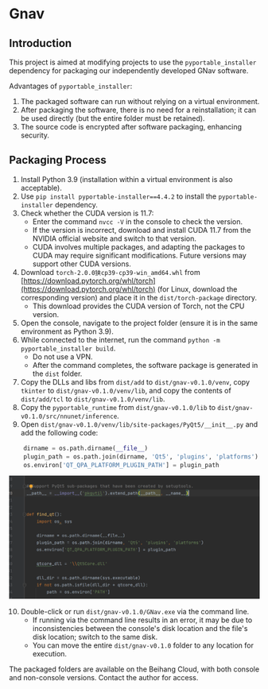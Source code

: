 # Gnav
## Introduction

This project is aimed at modifying projects to use the `pyportable_installer` dependency for packaging our independently developed GNav software.

Advantages of `pyportable_installer`:

1. The packaged software can run without relying on a virtual environment.
2. After packaging the software, there is no need for a reinstallation; it can be used directly (but the entire folder must be retained).
3. The source code is encrypted after software packaging, enhancing security.

## Packaging Process

1. Install Python 3.9 (installation within a virtual environment is also acceptable).
2. Use `pip install pyportable-installer==4.4.2` to install the `pyportable-installer` dependency.
3. Check whether the CUDA version is 11.7:
   - Enter the command `nvcc -V` in the console to check the version.
   - If the version is incorrect, download and install CUDA 11.7 from the NVIDIA official website and switch to that version.
   - CUDA involves multiple packages, and adapting the packages to CUDA may require significant modifications. Future versions may support other CUDA versions.
4. Download `torch-2.0.0狭cp39-cp39-win_amd64.whl` from [https://download.pytorch.org/whl/torch](https://download.pytorch.org/whl/torch) (for Linux, download the corresponding version) and place it in the `dist/torch-package` directory.
   - This download provides the CUDA version of Torch, not the CPU version.
5. Open the console, navigate to the project folder (ensure it is in the same environment as Python 3.9).
6. While connected to the internet, run the command `python -m pyportable_installer build`.
   - Do not use a VPN.
   - After the command completes, the software package is generated in the `dist` folder.
7. Copy the DLLs and libs from `dist/add` to `dist/gnav-v0.1.0/venv`, copy `tkinter` to `dist/gnav-v0.1.0/venv/lib`, and copy the contents of `dist/add/tcl` to `dist/gnav-v0.1.0/venv/lib`.
8. Copy the `pyportable_runtime` from `dist/gnav-v0.1.0/lib` to `dist/gnav-v0.1.0/src/nnunet/inference`.
9. Open `dist/gnav-v0.1.0/venv/lib/site-packages/PyQt5/__init__.py` and add the following code:

```python
    dirname = os.path.dirname(__file__)
    plugin_path = os.path.join(dirname, 'Qt5', 'plugins', 'platforms')
    os.environ['QT_QPA_PLATFORM_PLUGIN_PATH'] = plugin_path
```

![img.png](img.png)

10. Double-click or run `dist/gnav-v0.1.0/GNav.exe` via the command line.
    - If running via the command line results in an error, it may be due to inconsistencies between the console's disk location and the file's disk location; switch to the same disk.
    - You can move the entire `dist/gnav-v0.1.0` folder to any location for execution.

The packaged folders are available on the Beihang Cloud, with both console and non-console versions. Contact the author for access.

